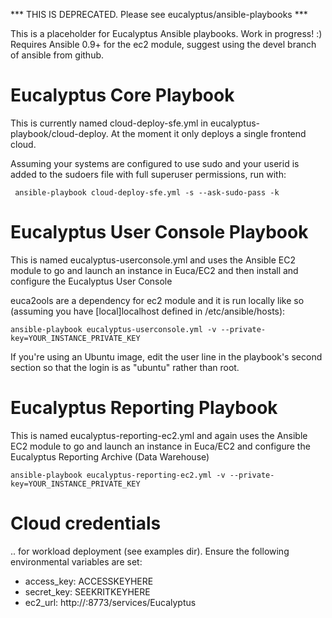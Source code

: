 *** THIS IS DEPRECATED.  Please see eucalyptus/ansible-playbooks ***


This is a placeholder for Eucalyptus Ansible playbooks. Work in progress! :) Requires Ansible 0.9+ for the ec2 module, suggest using the devel branch of ansible from github. 

# Eucalyptus Core Playbook

This is currently named cloud-deploy-sfe.yml in eucalyptus-playbook/cloud-deploy.  At the moment it only deploys a single frontend cloud.

Assuming your systems are configured to use sudo and your userid is added to the sudoers file with full superuser permissions, run with:

	 ansible-playbook cloud-deploy-sfe.yml -s --ask-sudo-pass -k


# Eucalyptus User Console Playbook

This is named eucalyptus-userconsole.yml and uses the Ansible EC2 module to go and launch an instance in Euca/EC2 and then install and configure the Eucalyptus User Console

euca2ools are a dependency for ec2 module and it is run locally like so (assuming you have [local]localhost defined in /etc/ansible/hosts):

	ansible-playbook eucalyptus-userconsole.yml -v --private-key=YOUR_INSTANCE_PRIVATE_KEY

If you're using an Ubuntu image, edit the user line in the playbook's second section so that the login is as "ubuntu" rather than root.

# Eucalyptus Reporting Playbook

This is named eucalyptus-reporting-ec2.yml and again uses the Ansible EC2 module to go and launch an instance in Euca/EC2 and configure the Eucalyptus Reporting Archive (Data Warehouse)

	ansible-playbook eucalyptus-reporting-ec2.yml -v --private-key=YOUR_INSTANCE_PRIVATE_KEY

# Cloud credentials 

.. for workload deployment (see examples dir).  Ensure the following environmental variables are set:

* access_key: ACCESSKEYHERE
* secret_key: SEEKRITKEYHERE
* ec2_url: http://<euca-clc-ip>:8773/services/Eucalyptus



